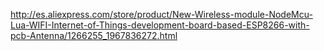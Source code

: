 http://es.aliexpress.com/store/product/New-Wireless-module-NodeMcu-Lua-WIFI-Internet-of-Things-development-board-based-ESP8266-with-pcb-Antenna/1266255_1967836272.html
